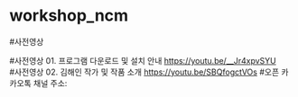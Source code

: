 # workshop_ncm

#사전영상

#사전영상 01. 프로그램 다운로드 및 설치 안내 https://youtu.be/__Jr4xpvSYU       
#사전영상 02. 김해인 작가 및 작품 소개 https://youtu.be/SBQfogctVOs 
#오픈 카카오톡 채널 주소:

